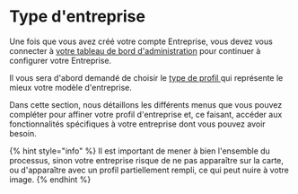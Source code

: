# Type d'entreprise

Une fois que vous avez créé votre compte Entreprise, vous devez vous connecter à [votre tableau de bord d'administration](https://guide.openfoodnetwork.org/v/fr/basic-features/dashboard) pour continuer à configurer votre Entreprise.&#x20;

Il vous sera d'abord demandé de choisir le [type de profil ](https://guide.openfoodnetwork.org/v/fr/basic-features/enterprise-profile/package-types)qui représente le mieux votre modèle d'entreprise.&#x20;

Dans cette section, nous détaillons les différents menus que vous pouvez compléter pour affiner votre profil d'entreprise et, ce faisant, accéder aux fonctionnalités spécifiques à votre entreprise dont vous pouvez avoir besoin.

{% hint style="info" %}
Il est important de mener à bien l'ensemble du processus, sinon votre entreprise risque de ne pas apparaître sur la carte, ou d'apparaître avec un profil partiellement rempli, ce qui peut nuire à votre image.
{% endhint %}

